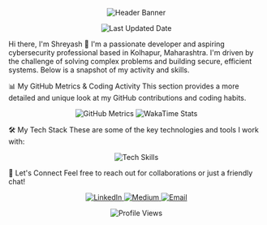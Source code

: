 <!--
Hi Shreyash! I've fixed the image links in your README so the stats will now display correctly.

How to use your banner:

Create a folder named 'assets' (or any name you prefer) in your repository.

Place your downloaded banner image inside that folder.

Update the path in the &lt;img&gt; tag below (e.g., src="./assets/your-banner-name.png").
-->

<!-- Header Banner -->

<p align="center">
<!-- IMPORTANT: Replace this path with the path to your downloaded banner image -->
<img src="./banner.png" alt="Header Banner"/>
</p>

<div align="center">
<img src="https://www.google.com/search?q=https://img.shields.io/badge/dynamic/json%3Furl%3Dhttps%253A%252F%252Fapi.sillysalamander.com%252Fget-date%26query%3D%2524.dateIST%26label%3DLast%2520Updated%26color%3Dinformational%26style%3Dfor-the-badge%26logo%3Dcalendar%26logoColor%3Dwhite" alt="Last Updated Date"/>
</div>

Hi there, I'm Shreyash 👋
I'm a passionate developer and aspiring cybersecurity professional based in Kolhapur, Maharashtra. I'm driven by the challenge of solving complex problems and building secure, efficient systems. Below is a snapshot of my activity and skills.

📊 My GitHub Metrics & Coding Activity
This section provides a more detailed and unique look at my GitHub contributions and coding habits.

<p align="center">
<!-- GitHub Metrics -->
<img src="https://www.google.com/search?q=https://metrics.lecoq.io/ShreyashR96%3Ftemplate%3Dclassic%26config_timezone%3DAsia%252FKolkata%26theme%3Dtokyo_night%26plugins%3Disocalendar,habits,languages,notable%26isocalendar.duration%3Dfull-year%26languages.limit%3D8%26languages.threshold%3D0%2525%26habits.from%3D1000" alt="GitHub Metrics" />

<!-- WakaTime Stats -->

<!--
IMPORTANT: To enable WakaTime, you need a free account at https://wakatime.com.
Then, add your WakaTime API Key and your GitHub username to this GitHub Action:
https://www.google.com/search?q=https://github.com/marketplace/actions/wakatime-readme-stats
It will generate stats like the one below.
-->

<img src="https://www.google.com/search?q=https://github-readme-stats.vercel.app/api/wakatime%3Fusername%3DShreyashR96%26theme%3Dtokyo_night%26layout%3Dcompact" alt="WakaTime Stats" />
</p>

🛠️ My Tech Stack
These are some of the key technologies and tools I work with:

<p align="center">
<img src="https://www.google.com/search?q=https://skillicons.dev/icons%3Fi%3Dpython,cpp,bash,linux,kali,wireshark,git,github,docker,vscode,html,css%26perline%3D6%26theme%3Ddark" alt="Tech Skills"/>
</p>

🤝 Let's Connect
Feel free to reach out for collaborations or just a friendly chat!

<p align="center">
<a href="https://linkedin.com/in/shreyashrakhunde96" target="_blank">
<img src="https://www.google.com/search?q=https://img.shields.io/badge/LinkedIn-0A66C2%3Fstyle%3Dfor-the-badge%26logo%3Dlinkedin%26logoColor%3Dwhite" alt="LinkedIn"/>
</a>
<a href="https://medium.com/@shreyashrakhunde96" target="_blank">
<img src="https://www.google.com/search?q=https://img.shields.io/badge/Medium-12100E%3Fstyle%3Dfor-the-badge%26logo%3Dmedium%26logoColor%3Dwhite" alt="Medium"/>
</a>
<a href="mailto:hello@shreyashrakhunde.me">
<img src="https://www.google.com/search?q=https://img.shields.io/badge/Email_Me-D14836%3Fstyle%3Dfor-the-badge%26logo%3Dgmail%26logoColor%3Dwhite" alt="Email"/>
</a>
</p>

<p align="center">
<img src="https://www.google.com/search?q=https://komarev.com/ghpvc/%3Fusername%3DShreyashR96%26label%3DProfile%2520Views%26color%3Dblueviolet%26style%3Dflat-square" alt="Profile Views"/>
</p>
